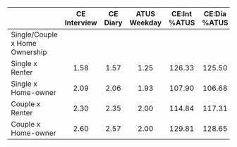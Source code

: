
|                      | CE<br>Interview |  CE<br>Diary | ATUS<br>Weekday | CE:Int<br>%ATUS | CE:Dia<br>%ATUS |
| -------------------- | :----------: | :----------: | :----------: | :----------: | :----------: |
| Single/Couple x Home Ownership |              |              |              |              |              |
| Single x Renter      |         1.58 |         1.57 |         1.25 |       126.33 |       125.50 |
| Single x Home-owner  |         2.09 |         2.06 |         1.93 |       107.90 |       106.68 |
| Couple x Renter      |         2.30 |         2.35 |         2.00 |       114.84 |       117.31 |
| Couple x Home-owner  |         2.60 |         2.57 |         2.00 |       129.81 |       128.65 |

